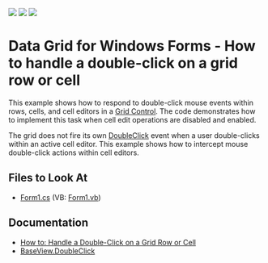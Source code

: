 <!-- default badges list -->
![](https://img.shields.io/endpoint?url=https://codecentral.devexpress.com/api/v1/VersionRange/128629003/13.1.4%2B)
[![](https://img.shields.io/badge/Open_in_DevExpress_Support_Center-FF7200?style=flat-square&logo=DevExpress&logoColor=white)](https://supportcenter.devexpress.com/ticket/details/E595)
[![](https://img.shields.io/badge/📖_How_to_use_DevExpress_Examples-e9f6fc?style=flat-square)](https://docs.devexpress.com/GeneralInformation/403183)
<!-- default badges end -->

# Data Grid for Windows Forms - How to handle a double-click on a grid row or cell

This example shows how to respond to double-click mouse events within rows, cells, and cell editors in a [Grid Control](https://docs.devexpress.com/WindowsForms/3455/controls-and-libraries/data-grid). The code demonstrates how to implement this task when cell edit operations are disabled and enabled.

The grid does not fire its own [DoubleClick](https://docs.devexpress.com/WindowsForms/DevExpress.XtraGrid.Views.Base.BaseView.DoubleClick) event when a user double-clicks within an active cell editor. This example shows how to intercept mouse double-click actions within cell editors.

<!-- default file list -->
## Files to Look At
* [Form1.cs](./CS/DoubleClickCell/Form1.cs) (VB: [Form1.vb](./VB/DoubleClickCell/Form1.vb))
<!-- default file list end -->

## Documentation
- [How to: Handle a Double-Click on a Grid Row or Cell](https://docs.devexpress.com/WindowsForms/403568/controls-and-libraries/data-grid/examples/navigation-and-selection/how-to-handle-a-double-click-on-a-grid-row-or-cell)
- [BaseView.DoubleClick](https://docs.devexpress.com/WindowsForms/DevExpress.XtraGrid.Views.Base.BaseView.DoubleClick)
